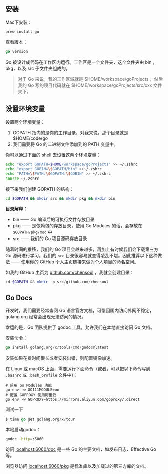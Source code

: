 

## 安装

Mac下安装：

```bash
brew install go
```

查看版本：

```go
go version
```

Go 被设计成代码在工作区内运行。工作区是一个文件夹，这个文件夹由 bin ，pkg，以及 src 子文件夹组成的。

> 对于 Go 来说，我的工作区域就是 $HOME/workspace/goProjects ，然后我的 Go 写的项目代码就在 $HOME/workspace/goProjects/src/xxx 文件夹下。



## 设置环境变量

设置两个环境变量：

1. GOPATH 指向的是你的工作目录，对我来说，那个目录就是 $HOME/code/go
2. 我们需要将 Go 的二进制文件添加到的 PATH 变量中。

你可以通过下面的 shell 去设置这两个环境变量：

```bash
echo "export GOPATH=$HOME/workspace/goProjects" >> ~/.zshrc
echo "export GOBIN=\$GOPATH/bin" >>~/.zshrc
echo "PATH=\$PATH:\$GOPATH:\$GOBIN" >> ~/.zshrc
source ~/.zshrc
```

接下来我们创建 GOPATH 的结构：

```bash
cd $GOPATH && mkdir src && mkdir pkg && mkdir bin
```

**目录解释：**

- bin —— Go 编译后的可执行文件存放目录
- pkg —— 是依赖包的存放目录，使用 Go Modules 的话，会存放在 `$GOPATH/pkg/mod` 中
- src —— 我们的 Go 项目源码存放目录

随着时间的推移，我们的 Go 项目会越来越多，再加上有时候我们会下载第三方 Go 源码进行学习。我们的 `src` 目录很容易就变得凌乱不堪。因此推荐以下这种做法 —— 使用你的 GitHub 个人主页链接来做为个人项目的命名空间。


如我的 GitHub 主页为 [github.com/chensoul](https://github.com/chensoul) ，我就会创建目录：

```php
cd $GOPATH && mkdir -p src/github.com/chensoul
```



## Go Docs

开发时，我们需要经常查阅 Go 语言官方文档，可惜因国内访问外网不稳定，golang.org 经常会出现无法访问的情况。


幸运的是，Go 团队提供了 godoc 工具，允许我们在本地直接访问 Go 文档。


安装命令：

```go
go install golang.org/x/tools/cmd/godoc@latest
```

安装如果花费时间很长或者安装出错，则配置镜像加速。


在 Linux 或 macOS 上面，需要运行下面命令（或者，可以把以下命令写到 `.bashrc` 或 `.bash_profile` 文件中）：

    # 启用 Go Modules 功能
    go env -w GO111MODULE=on
    # 配置 GOPROXY 使用阿里云
    go env -w GOPROXY=https://mirrors.aliyun.com/goproxy/,direct

测试一下

```go
$ time go get golang.org/x/tour
```

本地启动godoc：

```bash
godoc -http=:6060
```

访问 [localhost:6060/doc](http://localhost:6060/doc) 是一些 Go 的主要文档，如发布日志、Effective Go 等。


浏览器访问 [localhost:6060/pkg](http://localhost:6060/pkg) 是标准库以及加载过的第三方库的文档。
